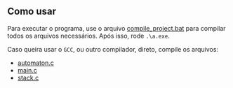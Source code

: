 
## Como usar

Para executar o programa, use o arquivo [compile_project.bat](./compile_project.bat) para compilar todos os arquivos necessários. Após isso, rode `.\a.exe`.

Caso queira usar o `GCC`, ou outro compilador, direto, compile os arquivos:

- [automaton.c](./automaton.c)
- [main.c](./main.c)
- [stack.c](./stack.c)
